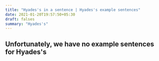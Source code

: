 ```yaml
---
title: "Hyades's in a sentence | Hyades's example sentences"
date: 2021-01-20T19:57:50+05:30
draft: falses
summary: "Hyades's"
---
```

## Unfortunately, we have no example sentences for Hyades's                 
